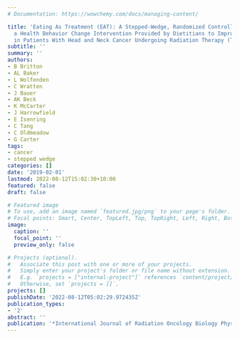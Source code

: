 ```yaml
---
# Documentation: https://wowchemy.com/docs/managing-content/

title: 'Eating As Treatment (EAT): A Stepped-Wedge, Randomized Controlled Trial of
  a Health Behavior Change Intervention Provided by Dietitians to Improve Nutrition
  in Patients With Head and Neck Cancer Undergoing Radiation Therapy (TROG 12.03)'
subtitle: ''
summary: ''
authors:
- B Britton
- AL Baker
- L Wolfenden
- C Wratten
- J Bauer
- AK Beck
- K McCarter
- J Harrowfield
- E Isenring
- C Tang
- C Oldmeadow
- G Carter
tags:
- cancer
- stepped wedge
categories: []
date: '2019-02-01'
lastmod: 2022-08-12T15:02:30+10:00
featured: false
draft: false

# Featured image
# To use, add an image named `featured.jpg/png` to your page's folder.
# Focal points: Smart, Center, TopLeft, Top, TopRight, Left, Right, BottomLeft, Bottom, BottomRight.
image:
  caption: ''
  focal_point: ''
  preview_only: false

# Projects (optional).
#   Associate this post with one or more of your projects.
#   Simply enter your project's folder or file name without extension.
#   E.g. `projects = ["internal-project"]` references `content/project/deep-learning/index.md`.
#   Otherwise, set `projects = []`.
projects: []
publishDate: '2022-08-12T05:02:29.972435Z'
publication_types:
- '2'
abstract: ''
publication: '*International Journal of Radiation Oncology Biology Physics*'
---
```

